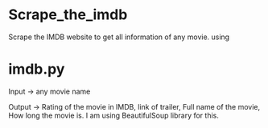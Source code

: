 # Scrape_the_imdb
Scrape the IMDB website to get all information of any movie.
using 
# imdb.py

Input -> any movie name

Output -> Rating of the movie in IMDB, link of trailer, Full name of the movie, How long the movie is.
I am using BeautifulSoup library for this.
